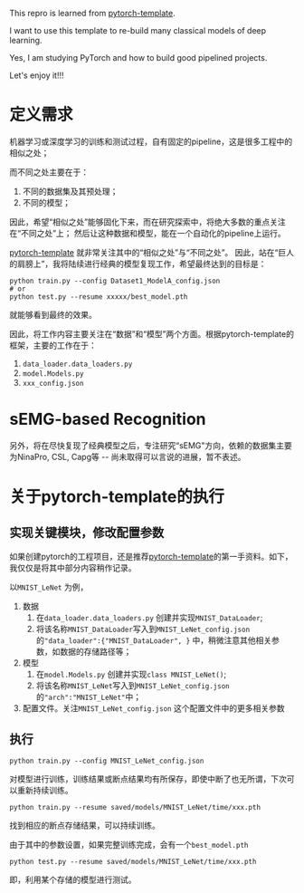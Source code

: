 This repro is learned from [pytorch-template](https://github.com/victoresque/pytorch-template).

I want to use this template to re-build many classical models of deep learning.

Yes, I am studying PyTorch and how to build good pipelined projects.

Let's enjoy it!!!


# 定义需求
机器学习或深度学习的训练和测试过程，自有固定的pipeline，这是很多工程中的相似之处；

而不同之处主要在于：
1. 不同的数据集及其预处理；
2. 不同的模型；

因此，希望“相似之处”能够固化下来，而在研究探索中，将绝大多数的重点关注在“不同之处”上；
然后让这种数据和模型，能在一个自动化的pipeline上运行。

[pytorch-template](https://github.com/victoresque/pytorch-template) 就非常关注其中的“相似之处”与“不同之处”。
因此，站在“巨人的肩膀上”，我将陆续进行经典的模型复现工作，希望最终达到的目标是：

```
python train.py --config Dataset1_ModelA_config.json
# or
python test.py --resume xxxxx/best_model.pth
```

就能够看到最终的效果。

因此，将工作内容主要关注在“数据”和“模型”两个方面。根据pytorch-template的框架，主要的工作在于：
1. `data_loader.data_loaders.py` 
2. `model.Models.py` 
3. `xxx_config.json` 


# sEMG-based Recognition
另外，将在尽快复现了经典模型之后，专注研究“sEMG"方向，依赖的数据集主要为NinaPro, CSL, Capg等 -- 尚未取得可以言说的进展，暂不表述。

# 关于pytorch-template的执行
## 实现关键模块，修改配置参数
如果创建pytorch的工程项目，还是推荐[pytorch-template](https://github.com/victoresque/pytorch-template)的第一手资料。如下，我仅仅是将其中部分内容稍作记录。

以`MNIST_LeNet` 为例，
1. 数据
    1. 在`data_loader.data_loaders.py` 创建并实现`MNIST_DataLoader`;
    2. 将该名称`MNIST_DataLoader`写入到`MNIST_LeNet_config.json` 的`"data_loader":{"MNIST_DataLoader", }` 中，稍微注意其他相关参数，如数据的存储路径等；
2. 模型
    1. 在`model.Models.py` 创建并实现`class MNIST_LeNet()`;
    2. 将该名称`MNIST_LeNet`写入到`MNIST_LeNet_config.json`的`"arch":"MNIST_LeNet"`中；
3. 配置文件。关注`MNIST_LeNet_config.json` 这个配置文件中的更多相关参数

## 执行
```python train.py --config MNIST_LeNet_config.json```

对模型进行训练，训练结果或断点结果均有所保存，即使中断了也无所谓，下次可以重新持续训练。

```python train.py --resume saved/models/MNIST_LeNet/time/xxx.pth```

找到相应的断点存储结果，可以持续训练。

由于其中的参数设置，如果完整训练完成，会有一个`best_model.pth` 

```python test.py --resume saved/models/MNIST_LeNet/time/xxx.pth```

即，利用某个存储的模型进行测试。


